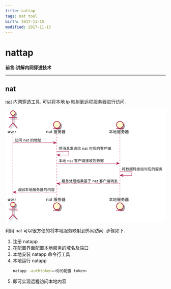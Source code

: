 ```yaml
---
title: nattap    
tags: nat tool      
birth: 2017-11-15      
modified: 2017-11-15      
---
```


# nattap

**前言:讲解内网穿透技术**

---

## nat
[nat](https://natapp.cn/) 内网穿透工具.
可以将本地 ip 映射到远程服务器进行访问.

![](../public/img/nat_work_flow.png)

利用 nat 可以很方便的将本地服务映射到外网访问.
步骤如下.


1. 注册 natapp
2. 在配置界面配置本地服务的域名及端口
3. 本地安装 natapp 命令行工具
4. 本地运行 natapp
    ```bash
    natapp -authtoken=<你的配置 token>   
    ```
5. 即可实现远程访问本地内容


